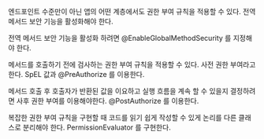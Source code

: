 엔드포인트 수준만이 아닌 앱의 어떤 계층에서도 권한 부여 규칙을 적용할 수 있다.
전역 메서드 보안 기능을 활성화해야 한다.

전역 메서드 보안 기능을 활성화 하려면 @EnableGlobalMethodSecurity 를 지정해야 한다.

메서드를 호출하기 전에 검사하는 권한 부여 규칙을 적용할 수 있다. 사전 권한 부여라고 한다.
SpEL 값과 @PreAuthorize 를 이용한다.

메서드 호출 후 호출자가 반환된 값을 이요하고 실행 흐름을 계속 할 수 있을지 결정하려면 사후 권한 부여를 이용해야한다.
@PostAuthorize 를 이용한다.

복잡한 권한 부여 규칙을 구현할 때 코드를 읽기 쉽게 작성할 수 있게 논리를 다른 클래스로 분리해야 한다.
PermissionEvaluator 를 구현한다.
